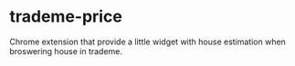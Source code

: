 # trademe-price

Chrome extension that provide a little widget with house estimation when broswering house in trademe.

